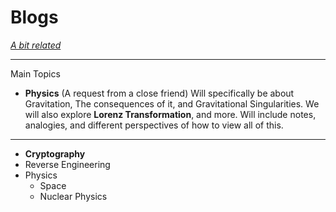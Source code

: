 # Blogs

[*A bit related*](https://github.com/loneicewolf/Quotes)


***

Main Topics
- **Physics** (A request from a close friend) Will specifically be about Gravitation, The consequences of it, and Gravitational Singularities. We will also explore __Lorenz Transformation__, and more. Will include notes, analogies, and different perspectives of how to view all of this.

***
- **Cryptography**
- Reverse Engineering
- Physics
  - Space
  - Nuclear Physics



